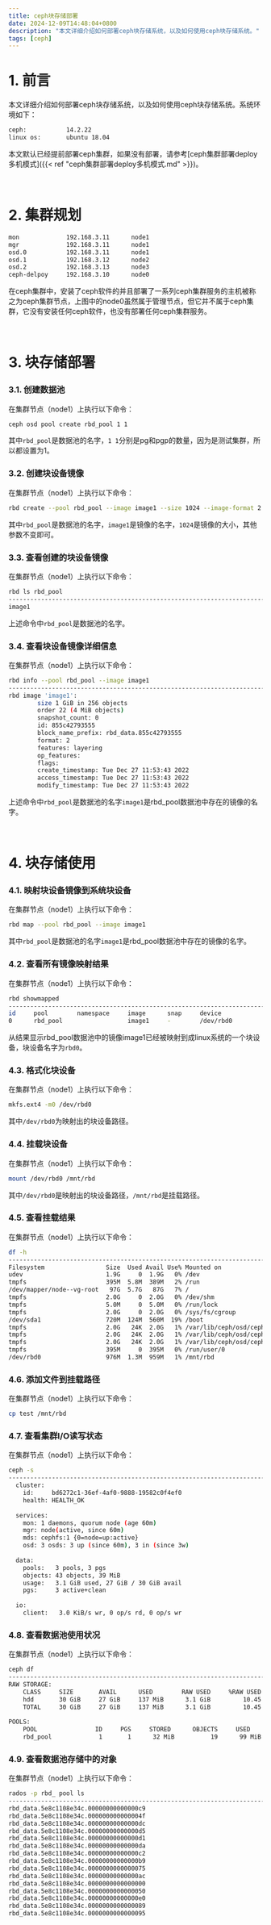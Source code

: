 ```yaml
---
title: ceph块存储部署
date: 2024-12-09T14:48:04+0800
description: "本文详细介绍如何部署ceph块存储系统，以及如何使用ceph块存储系统。"
tags: [ceph]
---
```



# 1. 前言
本文详细介绍如何部署ceph块存储系统，以及如何使用ceph块存储系统。系统环境如下：
```bash
ceph:           14.2.22
linux os:       ubuntu 18.04
```
本文默认已经提前部署ceph集群，如果没有部署，请参考[ceph集群部署deploy多机模式]({{< ref "ceph集群部署deploy多机模式.md" >}})。

&nbsp;
&nbsp;
# 2. 集群规划
```bash
mon             192.168.3.11      node1
mgr             192.168.3.11      node1
osd.0           192.168.3.11      node1
osd.1           192.168.3.12      node2
osd.2           192.168.3.13      node3
ceph-delpoy     192.168.3.10      node0
```
在ceph集群中，安装了ceph软件的并且部署了一系列ceph集群服务的主机被称之为ceph集群节点，上图中的node0虽然属于管理节点，但它并不属于ceph集群，它没有安装任何ceph软件，也没有部署任何ceph集群服务。

&nbsp;
&nbsp;
# 3. 块存储部署
### 3.1. 创建数据池
在集群节点（node1）上执行以下命令：
```bash
ceph osd pool create rbd_pool 1 1
```
其中`rbd_pool`是数据池的名字，`1 1`分别是pg和pgp的数量，因为是测试集群，所以都设置为1。

### 3.2. 创建块设备镜像
在集群节点（node1）上执行以下命令：
```bash
rbd create --pool rbd_pool --image image1 --size 1024 --image-format 2 --image-feature layering
```
其中`rbd_pool`是数据池的名字，`image1`是镜像的名字，`1024`是镜像的大小，其他参数不变即可。

### 3.3. 查看创建的块设备镜像
在集群节点（node1）上执行以下命令：
```bash
rbd ls rbd_pool
-----------------------------------------------------------------------------------------------------------------------
image1
```
上述命令中`rbd_pool`是数据池的名字。

### 3.4. 查看块设备镜像详细信息
在集群节点（node1）上执行以下命令：
```bash
rbd info --pool rbd_pool --image image1
-----------------------------------------------------------------------------------------------------------------------
rbd image 'image1':
        size 1 GiB in 256 objects
        order 22 (4 MiB objects)
        snapshot_count: 0
        id: 855c42793555
        block_name_prefix: rbd_data.855c42793555
        format: 2
        features: layering
        op_features: 
        flags: 
        create_timestamp: Tue Dec 27 11:53:43 2022
        access_timestamp: Tue Dec 27 11:53:43 2022
        modify_timestamp: Tue Dec 27 11:53:43 2022
```
上述命令中`rbd_pool`是数据池的名字`image1`是rbd_pool数据池中存在的镜像的名字。

&nbsp;
&nbsp;
# 4. 块存储使用
### 4.1. 映射块设备镜像到系统块设备
在集群节点（node1）上执行以下命令：
```bash
rbd map --pool rbd_pool --image image1
```
其中`rbd_pool`是数据池的名字`image1`是rbd_pool数据池中存在的镜像的名字。

### 4.2. 查看所有镜像映射结果
在集群节点（node1）上执行以下命令：
```bash
rbd showmapped
-----------------------------------------------------------------------------------------------------------------------
id     pool        namespace     image      snap     device    
0      rbd_pool                  image1     -        /dev/rbd0
```
从结果显示rbd_pool数据池中的镜像image1已经被映射到成linux系统的一个块设备，块设备名字为`rbd0`。

### 4.3. 格式化块设备
在集群节点（node1）上执行以下命令：
```bash
mkfs.ext4 -m0 /dev/rbd0
```
其中`/dev/rbd0`为映射出的块设备路径。

### 4.4. 挂载块设备
在集群节点（node1）上执行以下命令：
```bash
mount /dev/rbd0 /mnt/rbd
```
其中`/dev/rbd0`是映射出的块设备路径，`/mnt/rbd`是挂载路径。

### 4.5. 查看挂载结果
在集群节点（node1）上执行以下命令：
```bash
df -h
-----------------------------------------------------------------------------------------------------------------------
Filesystem                 Size  Used Avail Use% Mounted on
udev                       1.9G     0  1.9G   0% /dev
tmpfs                      395M  5.8M  389M   2% /run
/dev/mapper/node--vg-root   97G  5.7G   87G   7% /
tmpfs                      2.0G     0  2.0G   0% /dev/shm
tmpfs                      5.0M     0  5.0M   0% /run/lock
tmpfs                      2.0G     0  2.0G   0% /sys/fs/cgroup
/dev/sda1                  720M  124M  560M  19% /boot
tmpfs                      2.0G   24K  2.0G   1% /var/lib/ceph/osd/ceph-1
tmpfs                      2.0G   24K  2.0G   1% /var/lib/ceph/osd/ceph-0
tmpfs                      2.0G   24K  2.0G   1% /var/lib/ceph/osd/ceph-2
tmpfs                      395M     0  395M   0% /run/user/0
/dev/rbd0                  976M  1.3M  959M   1% /mnt/rbd
```

### 4.6. 添加文件到挂载路径
在集群节点（node1）上执行以下命令：
```bash
cp test /mnt/rbd
```

### 4.7. 查看集群I/O读写状态
在集群节点（node1）上执行以下命令：
```bash
ceph -s
-----------------------------------------------------------------------------------------------------------------------
  cluster:
    id:     bd6272c1-36ef-4af0-9888-19582c0f4ef0
    health: HEALTH_OK
 
  services:
    mon: 1 daemons, quorum node (age 60m)
    mgr: node(active, since 60m)
    mds: cephfs:1 {0=node=up:active}
    osd: 3 osds: 3 up (since 60m), 3 in (since 3w)
 
  data:
    pools:   3 pools, 3 pgs
    objects: 43 objects, 39 MiB
    usage:   3.1 GiB used, 27 GiB / 30 GiB avail
    pgs:     3 active+clean
 
  io:
    client:   3.0 KiB/s wr, 0 op/s rd, 0 op/s wr
```

### 4.8. 查看数据池使用状况
在集群节点（node1）上执行以下命令：
```bash
ceph df
-----------------------------------------------------------------------------------------------------------------------
RAW STORAGE:
    CLASS     SIZE       AVAIL      USED        RAW USED     %RAW USED 
    hdd       30 GiB     27 GiB     137 MiB      3.1 GiB         10.45 
    TOTAL     30 GiB     27 GiB     137 MiB      3.1 GiB         10.45 
 
POOLS:
    POOL                ID     PGS     STORED      OBJECTS     USED        %USED     MAX AVAIL 
    rbd_pool             1       1      32 MiB          19      99 MiB      0.38       8.5 GiB
```

### 4.9. 查看数据池存储中的对象
在集群节点（node1）上执行以下命令：
```bash
rados -p rbd_ pool ls
-----------------------------------------------------------------------------------------------------------------------
rbd_data.5e8c1108e34c.00000000000000c9
rbd_data.5e8c1108e34c.000000000000004f
rbd_data.5e8c1108e34c.00000000000000dc
rbd_data.5e8c1108e34c.00000000000000d5
rbd_data.5e8c1108e34c.00000000000000d1
rbd_data.5e8c1108e34c.00000000000000da
rbd_data.5e8c1108e34c.00000000000000c2
rbd_data.5e8c1108e34c.00000000000000b9
rbd_data.5e8c1108e34c.0000000000000075
rbd_data.5e8c1108e34c.00000000000000ac
rbd_data.5e8c1108e34c.0000000000000000
rbd_data.5e8c1108e34c.0000000000000050 
rbd_data.5e8c1108e34c.00000000000000e0
rbd_data.5e8c1108e34c.0000000000000089
rbd_data.5e8c1108e34c.0000000000000095
```